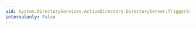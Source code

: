 ```yaml
---
uid: System.DirectoryServices.ActiveDirectory.DirectoryServer.TriggerSyncReplicaFromNeighbors(System.String)
internalonly: False
---
```

